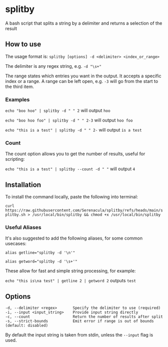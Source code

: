 # splitby

A bash script that splits a string by a delimiter and returns a selection of the result

## How to use

The usage format is: `splitby [options] -d <delimiter> <index_or_range>`

The delimiter is any regex string, e.g. `-d "\s+"`

The range states which entries you want in the output. It accepts a specific index or a range. A range can be left open, e.g. `-3` will go from the start to the third item.

### Examples

`echo "boo hoo" | splitby -d " " 2` will output `hoo`

`echo "boo hoo foo" | splitby -d " " 2-3` will output `hoo foo`

`echo "this is a test" | splitby -d " " 2-` will output `is a test`

### Count

The count option allows you to get the number of results, useful for scripting:

`echo "this is a test" | splitby --count -d " "` will output `4`

## Installation

To install the command locally, paste the following into terminal:

`curl https://raw.githubusercontent.com/Serenacula/splitby/refs/heads/main/splitby.sh > /usr/local/bin/splitby && chmod +x /usr/local/bin/splitby`

### Useful Aliases

It's also suggested to add the following aliases, for some common usecases:

`alias getline="splitby -d '\n'"`

`alias getword="splitby -d '\s+'"`

These allow for fast and simple string processing, for example:

`echo "this is\na test" | getline 2 | getword 2` outputs `test`

## Options

```
-d, --delimiter <regex>       Specify the delimiter to use (required)
-i, --input <input_string>    Provide input string directly
-c, --count                   Return the number of results after split
-s, --strict-bounds           Emit error if range is out of bounds (default: disabled)
```

By default the input string is taken from stdin, unless the `--input` flag is used.
